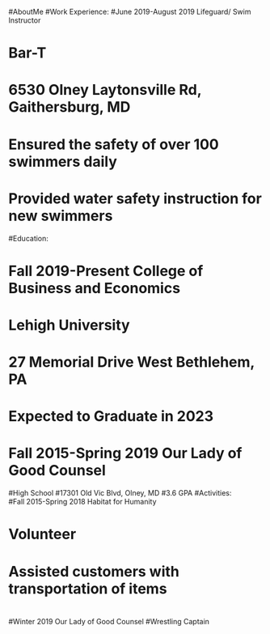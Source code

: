 
#AboutMe
#Work Experience:
#June 2019-August 2019		Lifeguard/ Swim Instructor
#						Bar-T
#						6530 Olney Laytonsville Rd, Gaithersburg, MD 
#						Ensured the safety of over 100 swimmers daily
#						Provided water safety instruction for new swimmers
#Education:
#	Fall 2019-Present			College of Business and Economics
#						Lehigh University
#						27 Memorial Drive West Bethlehem, PA
#						Expected to Graduate in 2023
#
#	Fall 2015-Spring 2019		Our Lady of Good Counsel 
#High School 
#17301 Old Vic Blvd, Olney, MD
#3.6 GPA
#Activities:			
#Fall 2015-Spring 2018		Habitat for Humanity
#					Volunteer
#					Assisted customers with transportation of items
#
#Winter 2019				Our Lady of Good Counsel
#Wrestling Captain	
